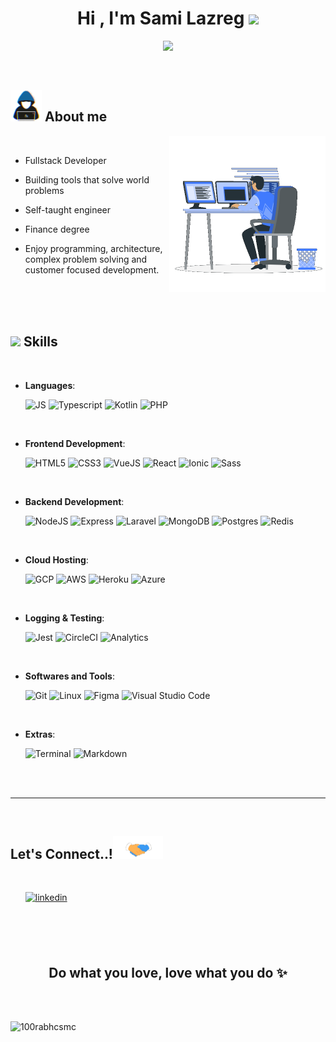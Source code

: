 <h1 align="center"><b>Hi , I'm Sami Lazreg </b><span><img src="https://media.giphy.com/media/hvRJCLFzcasrR4ia7z/giphy.gif" width="35"></span></h1>

<p align="center">
  <a href="https://github.com/DenverCoder1/readme-typing-svg"><img src="https://readme-typing-svg.herokuapp.com?font=Time+New+Roman&color=cyan&size=25&center=true&vCenter=true&width=600&height=100&lines=Passionate+Technologist..&hearts;++;Self-taught+Developer;Computer+Geek;Business+Minded;Active+Learner;Love+To+Build+Tech..<3"></a>
</p>


<br>

	
## <picture><img src = "https://github.com/xcitic/xcitic/raw/main/images/about_me.gif" width = 50px></picture> **About me**

<picture> <img align="right" src="https://github.com/xcitic/xcitic/raw/main/images/coder.gif" width = 250px></picture>

<br>

- Fullstack Developer

- Building tools that solve world problems 

- Self-taught engineer

- Finance degree

- Enjoy programming, architecture, complex problem solving and customer focused development.


<br>
<br>
<br>


## <img src="https://media2.giphy.com/media/QssGEmpkyEOhBCb7e1/giphy.gif?cid=ecf05e47a0n3gi1bfqntqmob8g9aid1oyj2wr3ds3mg700bl&rid=giphy.gif" width ="25"><b> Skills</b>
<br>

<p align="center">

- **Languages**:
    
    ![JS](https://img.shields.io/badge/JavaScript-F7DF1E?style=for-the-badge&logo=javascript&logoColor=black)
    ![Typescript](https://img.shields.io/badge/TypeScript-007ACC?style=for-the-badge&logo=typescript&logoColor=white)
    ![Kotlin](https://img.shields.io/badge/Kotlin-0095D5?&style=for-the-badge&logo=kotlin&logoColor=white)
    ![PHP](https://img.shields.io/badge/PHP-777BB4?style=for-the-badge&logo=php&logoColor=white)

<br>   
    
- **Frontend Development**:

   ![HTML5](https://img.shields.io/badge/HTML5%20-%23E34F26.svg?style=for-the-badge&logo=html5&logoColor=white)
   ![CSS3](https://img.shields.io/badge/CSS3-1572B6?style=for-the-badge&logo=css3&logoColor=white)
   ![VueJS](https://img.shields.io/badge/Vue.js-35495E?style=for-the-badge&logo=vue.js&logoColor=4FC08D)
   ![React](https://img.shields.io/badge/React-20232A?style=for-the-badge&logo=react&logoColor=61DAFB)
   ![Ionic](https://img.shields.io/badge/Ionic-3880FF?style=for-the-badge&logo=ionic&logoColor=white)
   ![Sass](https://img.shields.io/badge/Sass-CC6699?style=for-the-badge&logo=sass&logoColor=white)
   

<br>

- **Backend Development**:

  ![NodeJS](https://img.shields.io/badge/Node.js-43853D?style=for-the-badge&logo=node.js&logoColor=white)
  ![Express](https://img.shields.io/badge/Express.js-404D59?style=for-the-badge)
  ![Laravel](https://img.shields.io/badge/Laravel-FF2D20?style=for-the-badge&logo=laravel&logoColor=white)
  ![MongoDB](https://img.shields.io/badge/MongoDB-4EA94B?style=for-the-badge&logo=mongodb&logoColor=white)
  ![Postgres](https://img.shields.io/badge/PostgreSQL-316192?style=for-the-badge&logo=postgresql&logoColor=white)
  ![Redis](https://img.shields.io/badge/redis-%23DD0031.svg?&style=for-the-badge&logo=redis&logoColor=white)


<br>

- **Cloud Hosting**:

    ![GCP](https://img.shields.io/badge/Google_Cloud-4285F4?style=for-the-badge&logo=google-cloud&logoColor=white)
    ![AWS](https://img.shields.io/badge/Amazon_AWS-232F3E?style=for-the-badge&logo=amazon-aws&logoColor=white)
    ![Heroku](https://img.shields.io/badge/Heroku-430098?style=for-the-badge&logo=heroku&logoColor=white)
    ![Azure](https://img.shields.io/badge/Microsoft_Azure-0089D6?style=for-the-badge&logo=microsoft-azure&logoColor=white)
    

<br>

- **Logging & Testing**:
    
    ![Jest](https://img.shields.io/badge/Jest-323330?style=for-the-badge&logo=Jest&logoColor=white)
    ![CircleCI](https://img.shields.io/badge/circleci-343434?style=for-the-badge&logo=circleci&logoColor=white)
    ![Analytics](https://img.shields.io/badge/Google%20Analytics-E37400?style=for-the-badge&logo=google%20analytics&logoColor=white)

<br>

- **Softwares and Tools**:

    ![Git](https://img.shields.io/badge/git-%23F05033.svg?style=for-the-badge&logo=git&logoColor=white)
    ![Linux](https://img.shields.io/badge/Linux-FCC624?style=for-the-badge&logo=linux&logoColor=black) 
    ![Figma](https://img.shields.io/badge/Figma-F24E1E?style=for-the-badge&logo=figma&logoColor=white)
    ![Visual Studio Code](https://img.shields.io/badge/VS%20Code-0078d7.svg?style=for-the-badge&logo=visual-studio-code&logoColor=white)

<br>

- **Extras**:

    ![Terminal](https://img.shields.io/badge/Terminal-%23054020?style=for-the-badge&logo=gnu-bash&logoColor=white)
    ![Markdown](https://img.shields.io/badge/markdown-%23000000.svg?style=for-the-badge&logo=markdown&logoColor=white)   


</p>

<br>
<br>

-----

<br>

<!-- DISABLING GITHUBSTATS

## <img src="https://media.giphy.com/media/iY8CRBdQXODJSCERIr/giphy.gif" width="35"><b> Github Stats </b>
<br>

<div align="center">

<a href="https://github.com/xcitic/">
  <img src="https://github-readme-stats.vercel.app/api?username=xcitic&include_all_commits=true&count_private=true&show_icons=true&line_height=20&title_color=7A7ADB&icon_color=2234AE&text_color=D3D3D3&bg_color=0,000000,130F40" width="450"/>
  <img src="https://github-readme-stats.vercel.app/api/top-langs?username=xcitic&show_icons=true&locale=en&layout=compact&line_height=20&title_color=7A7ADB&icon_color=2234AE&text_color=D3D3D3&bg_color=0,000000,130F40" width="450"  alt="xcitic"/>

</a>
</div>

<br>
<br>

-----

<br>
<br>
-->

## <b> Let's Connect..!</b><img src="https://github.com/xcitic/xcitic/raw/main/images/handshake.gif" width ="80">
<br>
<div align='left'>

<ul style="list-style: none;">

<li>
<a href="https://linkedin.com/in/sami-lazreg" target="_blank">
<img src="https://img.shields.io/badge/linkedin: Sami%20Lazreg-%2300acee.svg?color=405DE6&style=for-the-badge&logo=linkedin&logoColor=white" alt=linkedin style="margin-bottom: 5px;"/>
</a>
</li>


<br>

<!--
<li>
<a href="mailto:sami@mail.ecompx.com" target="_blank">
<img src="https://img.shields.io/badge/Mail Me-8B89CC?style=for-the-badge&logo=protonmail&logoColor=white" t=mail style="margin-bottom: 5px;" />
</a>
</li>
-->
	
</ul>
</div>

<br>
<br>

<div align='center'>

## <b>Do what you love, love what you do ✨</b>

</div>
<br>
<br>

<p align="left"> 
<img src="https://komarev.com/ghpvc/?username=xcitic&label=Profile%20views&color=0e75b6&style=flat" alt="100rabhcsmc" /> 
</p>
